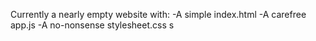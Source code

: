 Currently a nearly empty website with:
-A simple index.html
-A carefree app.js
-A no-nonsense stylesheet.css
s
